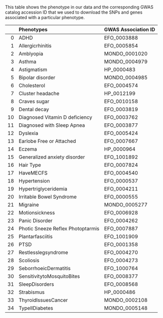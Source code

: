 This table shows the phenotype in our data and the corresponding GWAS catalog accession ID that we used to download the SNPs and genes associated with a particular phenotype.


|    | Phenotypes                        | GWAS Association ID   |
|---:|:----------------------------------|:----------------------|
|  0 | ADHD                              | EFO_0003888           |
|  1 | Allergicrhinitis                  | EFO_0005854           |
|  2 | Amblyopia                         | MONDO_0001020         |
|  3 | Asthma                            | MONDO_0004979         |
|  4 | Astigmatism                       | HP_0000483            |
|  5 | Bipolar disorder                   | MONDO_0004985         |
|  6 | Cholesterol                       | EFO_0004574           |
|  7 | Cluster headache                   | HP_0012199            |
|  8 | Craves sugar                       | EFO_0010158           |
|  9 | Dental decay                       | EFO_0003819           |
| 10 | Diagnosed Vitamin D deficiency       | EFO_0003762           |
| 11 | Diagnosed with Sleep Apnea           | EFO_0003877           |
| 12 | Dyslexia                          | EFO_0005424           |
| 13 | Earlobe Free or Attached             | EFO_0007667           |
| 14 | Eczema                            | HP_0000964            |
| 15 | Generalized anxiety disorder        | EFO_1001892           |
| 16 | Hair Type                          | EFO_0007824           |
| 17 | HaveMECFS                         | EFO_0004540           |
| 18 | Hypertension                      | EFO_0000537           |
| 19 | Hypertriglyceridemia              | EFO_0004211           |
| 20 | Irritable Bowel Syndrome            | EFO_0000555           |
| 21 | Migraine                          | MONDO_0005277         |
| 22 | Motionsickness                    | EFO_0006928           |
| 23 | Panic Disorder                     | EFO_0004262           |
| 24 | Photic Sneeze Reflex Photoptarmis    | EFO_0007887           |
| 25 | Plantarfasciitis                  | EFO_1001909           |
| 26 | PTSD | EFO_0001358           |
| 27 | Restlesslegsyndrome               | EFO_0004270           |
| 28 | Scoliosis                         | EFO_0004273           |
| 29 | SeborrhoeicDermatitis             | EFO_1000764           |
| 30 | SensitivitytoMosquitoBites        | EFO_0008377           |
| 31 | SleepDisorders                    | EFO_0008568           |
| 32 | Strabismus                        | HP_0000486            |
| 33 | ThyroidIssuesCancer               | MONDO_0002108         |
| 34 | TypeIIDiabetes                    | MONDO_0005148         |
